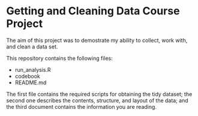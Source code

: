 # Getting and Cleaning Data Course Project

The aim of this project was to demostrate my ability to collect, work with, and clean a data set.

This repository contains the following files:

* run_analysis.R
* codebook
* README.md
 
The first file contains the required scripts for obtaining the tidy dataset; the second one describes the contents, structure, and layout of the data; and the third document contains the information you are reading.
